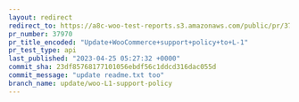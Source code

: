 ```yaml
---
layout: redirect
redirect_to: https://a8c-woo-test-reports.s3.amazonaws.com/public/pr/37970/api/index.html
pr_number: 37970
pr_title_encoded: "Update+WooCommerce+support+policy+to+L-1"
pr_test_type: api
last_published: "2023-04-25 05:27:32 +0000"
commit_sha: 23df85768177101056ebdf56c1ddcd316dac055d
commit_message: "update readme.txt too"
branch_name: update/woo-L1-support-policy
---
```

